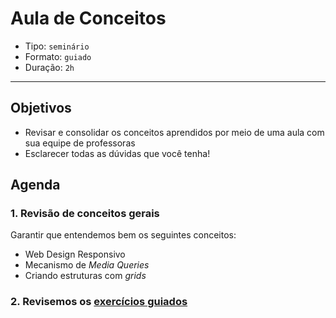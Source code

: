 # Aula de Conceitos

- Tipo: `seminário`
- Formato: `guiado`
- Duração: `2h`

***

## Objetivos

- Revisar e consolidar os conceitos aprendidos por meio de uma aula com sua equipe de professoras
- Esclarecer todas as dúvidas que você tenha!

## Agenda

### 1. Revisão de conceitos gerais

Garantir que entendemos bem os seguintes conceitos:

- Web Design Responsivo
- Mecanismo de *Media Queries*
- Criando estruturas com *grids*

### 2. Revisemos os [exercícios guiados](06-guided-exercises)
